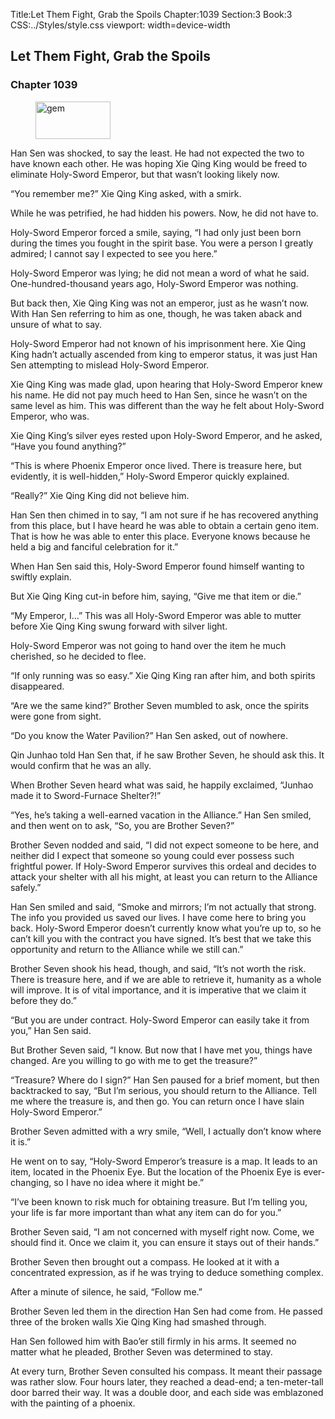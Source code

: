 Title:Let Them Fight, Grab the Spoils 
Chapter:1039 
Section:3 
Book:3 
CSS:../Styles/style.css 
viewport: width=device-width
  
## Let Them Fight, Grab the Spoils
### Chapter 1039 
<figure>
	<img src="../Images/gem.gif" alt="gem" id="gem" width="120" height="60" />
</figure>
  

  
  Han Sen was shocked, to say the least. He had not expected the two to have known each other. He was hoping Xie Qing King would be freed to eliminate Holy-Sword Emperor, but that wasn’t looking likely now.

“You remember me?” Xie Qing King asked, with a smirk.

While he was petrified, he had hidden his powers. Now, he did not have to.

Holy-Sword Emperor forced a smile, saying, “I had only just been born during the times you fought in the spirit base. You were a person I greatly admired; I cannot say I expected to see you here.”

Holy-Sword Emperor was lying; he did not mean a word of what he said. One-hundred-thousand years ago, Holy-Sword Emperor was nothing.

But back then, Xie Qing King was not an emperor, just as he wasn’t now. With Han Sen referring to him as one, though, he was taken aback and unsure of what to say.

Holy-Sword Emperor had not known of his imprisonment here. Xie Qing King hadn’t actually ascended from king to emperor status, it was just Han Sen attempting to mislead Holy-Sword Emperor.

Xie Qing King was made glad, upon hearing that Holy-Sword Emperor knew his name. He did not pay much heed to Han Sen, since he wasn’t on the same level as him. This was different than the way he felt about Holy-Sword Emperor, who was.

Xie Qing King’s silver eyes rested upon Holy-Sword Emperor, and he asked, “Have you found anything?”

“This is where Phoenix Emperor once lived. There is treasure here, but evidently, it is well-hidden,” Holy-Sword Emperor quickly explained.

“Really?” Xie Qing King did not believe him.

Han Sen then chimed in to say, “I am not sure if he has recovered anything from this place, but I have heard he was able to obtain a certain geno item. That is how he was able to enter this place. Everyone knows because he held a big and fanciful celebration for it.”

When Han Sen said this, Holy-Sword Emperor found himself wanting to swiftly explain.

But Xie Qing King cut-in before him, saying, “Give me that item or die.”

“My Emperor, I…” This was all Holy-Sword Emperor was able to mutter before Xie Qing King swung forward with silver light.

Holy-Sword Emperor was not going to hand over the item he much cherished, so he decided to flee.

“If only running was so easy.” Xie Qing King ran after him, and both spirits disappeared.

“Are we the same kind?” Brother Seven mumbled to ask, once the spirits were gone from sight.

“Do you know the Water Pavilion?” Han Sen asked, out of nowhere.

Qin Junhao told Han Sen that, if he saw Brother Seven, he should ask this. It would confirm that he was an ally.

When Brother Seven heard what was said, he happily exclaimed, “Junhao made it to Sword-Furnace Shelter?!”

“Yes, he’s taking a well-earned vacation in the Alliance.” Han Sen smiled, and then went on to ask, “So, you are Brother Seven?”

Brother Seven nodded and said, “I did not expect someone to be here, and neither did I expect that someone so young could ever possess such frightful power. If Holy-Sword Emperor survives this ordeal and decides to attack your shelter with all his might, at least you can return to the Alliance safely.”

Han Sen smiled and said, “Smoke and mirrors; I’m not actually that strong. The info you provided us saved our lives. I have come here to bring you back. Holy-Sword Emperor doesn’t currently know what you’re up to, so he can’t kill you with the contract you have signed. It’s best that we take this opportunity and return to the Alliance while we still can.”

Brother Seven shook his head, though, and said, “It’s not worth the risk. There is treasure here, and if we are able to retrieve it, humanity as a whole will improve. It is of vital importance, and it is imperative that we claim it before they do.”

“But you are under contract. Holy-Sword Emperor can easily take it from you,” Han Sen said.

But Brother Seven said, “I know. But now that I have met you, things have changed. Are you willing to go with me to get the treasure?”

“Treasure? Where do I sign?” Han Sen paused for a brief moment, but then backtracked to say, “But I’m serious, you should return to the Alliance. Tell me where the treasure is, and then go. You can return once I have slain Holy-Sword Emperor.”

Brother Seven admitted with a wry smile, “Well, I actually don’t know where it is.”

He went on to say, “Holy-Sword Emperor’s treasure is a map. It leads to an item, located in the Phoenix Eye. But the location of the Phoenix Eye is ever-changing, so I have no idea where it might be.”

“I’ve been known to risk much for obtaining treasure. But I’m telling you, your life is far more important than what any item can do for you.”

Brother Seven said, “I am not concerned with myself right now. Come, we should find it. Once we claim it, you can ensure it stays out of their hands.”

Brother Seven then brought out a compass. He looked at it with a concentrated expression, as if he was trying to deduce something complex.

After a minute of silence, he said, “Follow me.”

Brother Seven led them in the direction Han Sen had come from. He passed three of the broken walls Xie Qing King had smashed through.

Han Sen followed him with Bao’er still firmly in his arms. It seemed no matter what he pleaded, Brother Seven was determined to stay.

At every turn, Brother Seven consulted his compass. It meant their passage was rather slow. Four hours later, they reached a dead-end; a ten-meter-tall door barred their way. It was a double door, and each side was emblazoned with the painting of a phoenix.
